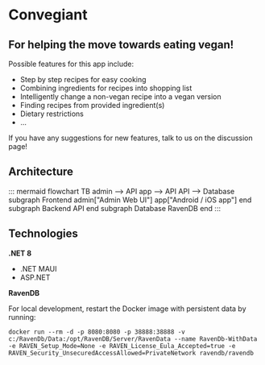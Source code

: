 # Convegiant 

## For helping the move towards eating vegan!

Possible features for this app include:
- Step by step recipes for easy cooking
- Combining ingredients for recipes into shopping list
- Intelligently change a non-vegan recipe into a vegan version
- Finding recipes from provided ingredient(s)
- Dietary restrictions
- ...

If you have any suggestions for new features, talk to us on the discussion page!

## Architecture
::: mermaid
flowchart TB
    admin --> API
    app --> API
    API --> Database
    subgraph Frontend
    admin["Admin Web UI"]
    app["Android / iOS app"]
    end
    subgraph Backend
    API
    end
    subgraph Database
    RavenDB
    end
:::

## Technologies
**.NET 8**
- .NET MAUI
- ASP.NET

**RavenDB**

For local development, restart the Docker image with persistent data by running:

`docker run --rm -d -p 8080:8080 -p 38888:38888 -v c:/RavenDb/Data:/opt/RavenDB/Server/RavenData --name RavenDb-WithData -e RAVEN_Setup_Mode=None -e RAVEN_License_Eula_Accepted=true -e RAVEN_Security_UnsecuredAccessAllowed=PrivateNetwork ravendb/ravendb`